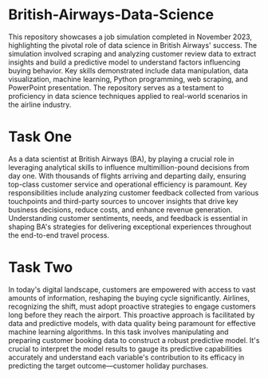 # British-Airways-Data-Science

This repository showcases a job simulation completed in November 2023, highlighting the pivotal role of data science in British Airways' success. The simulation involved scraping and analyzing customer review data to extract insights and build a predictive model to understand factors influencing buying behavior. Key skills demonstrated include data manipulation, data visualization, machine learning, Python programming, web scraping, and PowerPoint presentation. The repository serves as a testament to proficiency in data science techniques applied to real-world scenarios in the airline industry.

# Task One

As a data scientist at British Airways (BA), by playing a crucial role in leveraging analytical skills to influence multimillion-pound decisions from day one. With thousands of flights arriving and departing daily, ensuring top-class customer service and operational efficiency is paramount. Key responsibilities include analyzing customer feedback collected from various touchpoints and third-party sources to uncover insights that drive key business decisions, reduce costs, and enhance revenue generation. Understanding customer sentiments, needs, and feedback is essential in shaping BA's strategies for delivering exceptional experiences throughout the end-to-end travel process.

# Task Two

In today's digital landscape, customers are empowered with access to vast amounts of information, reshaping the buying cycle significantly. Airlines, recognizing the shift, must adopt proactive strategies to engage customers long before they reach the airport. This proactive approach is facilitated by data and predictive models, with data quality being paramount for effective machine learning algorithms. In this task involves manipulating and preparing customer booking data to construct a robust predictive model. It's crucial to interpret the model results to gauge its predictive capabilities accurately and understand each variable's contribution to its efficacy in predicting the target outcome—customer holiday purchases.

